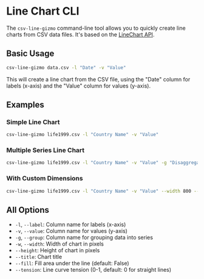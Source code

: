 # Line Chart CLI

The `csv-line-gizmo` command-line tool allows you to quickly create line charts from CSV data files. It's based on the [LineChart API](../api/lines.md).

## Basic Usage

```bash
csv-line-gizmo data.csv -l "Date" -v "Value"
```

This will create a line chart from the CSV file, using the "Date" column for labels (x-axis) and the "Value" column for values (y-axis).

## Examples

### Simple Line Chart

```bash
csv-line-gizmo life1999.csv -l "Country Name" -v "Value"
```

### Multiple Series Line Chart

```bash
csv-line-gizmo life1999.csv -l "Country Name" -v "Value" -g "Disaggregation"
```

### With Custom Dimensions

```bash
csv-line-gizmo life1999.csv -l "Country Name" -v "Value" --width 800 --height 600
```

## All Options

- `-l`, `--label`: Column name for labels (x-axis)
- `-v`, `--value`: Column name for values (y-axis)
- `-g`, `--group`: Column name for grouping data into series
- `-w`, `--width`: Width of chart in pixels
- `--height`: Height of chart in pixels
- `--title`: Chart title
- `--fill`: Fill area under the line (default: False)
- `--tension`: Line curve tension (0-1, default: 0 for straight lines)
